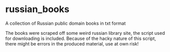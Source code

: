 # russian_books
A collection of Russian public domain books in txt format

The books were scraped off some weird russian library site, the script used for downloading is included.
Because of the hacky nature of this script, there might be errors in the produced material, use at own risk!

